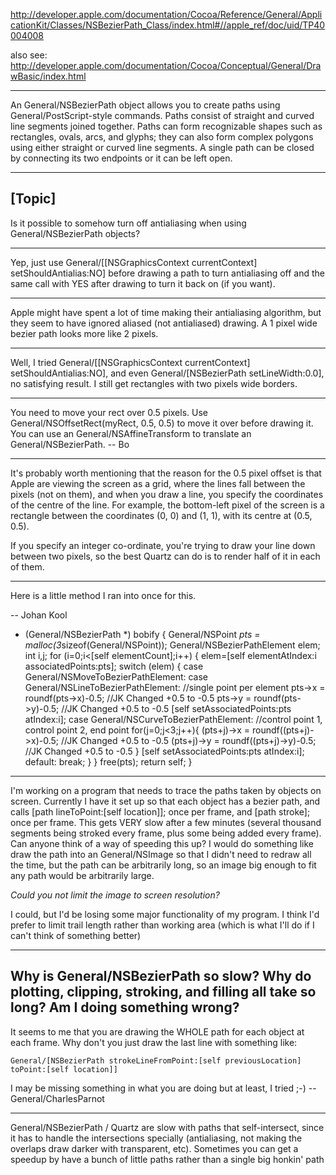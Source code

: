 

http://developer.apple.com/documentation/Cocoa/Reference/General/ApplicationKit/Classes/NSBezierPath_Class/index.html#//apple_ref/doc/uid/TP40004008

also see: http://developer.apple.com/documentation/Cocoa/Conceptual/General/DrawBasic/index.html

----

An General/NSBezierPath object allows you to create paths using General/PostScript-style commands. Paths consist of straight and curved line segments joined together. Paths can form recognizable shapes such as rectangles, ovals, arcs, and glyphs; they can also form complex polygons using either straight or curved line segments. A single path can be closed by connecting its two endpoints or it can be left open. 

----
[Topic]
----

Is it possible to somehow turn off antialiasing when using General/NSBezierPath objects?

----

Yep, just use General/[[NSGraphicsContext currentContext] setShouldAntialias:NO]
before drawing a path to turn antialiasing off and the same call with YES after drawing to turn it back on (if you want).

----

Apple might have spent a lot of time making their antialiasing algorithm, but they seem to have ignored aliased (not antialiased) drawing. A 1 pixel wide bezier path looks more like 2 pixels.

----

Well, I tried General/[[NSGraphicsContext currentContext] setShouldAntialias:NO], and even General/[NSBezierPath setLineWidth:0.0], no satisfying result. I still get rectangles with two pixels wide borders.

----

You need to move your rect over 0.5 pixels.  Use     General/NSOffsetRect(myRect, 0.5, 0.5) to move it over before drawing it.  You can use an General/NSAffineTransform to translate an General/NSBezierPath. -- Bo

----

It's probably worth mentioning that the reason for the 0.5 pixel offset is that Apple are viewing the screen as a grid, where the lines fall between the pixels (not on them), and when you draw a line, you specify the coordinates of the centre of the line. For example, the bottom-left pixel of the screen is a rectangle between the coordinates (0, 0) and (1, 1), with its centre at (0.5, 0.5).

If you specify an integer co-ordinate, you're trying to draw your line down between two pixels, so the best Quartz can do is to render half of it in each of them.

----

Here is a little method I ran into once for this. 

-- Johan Kool

    
- (General/NSBezierPath *) bobify
{
    General/NSPoint *pts = malloc(3*sizeof(General/NSPoint));
    General/NSBezierPathElement elem;
    int i,j;
    for (i=0;i<[self elementCount];i++) {
        elem=[self elementAtIndex:i associatedPoints:pts];
        switch (elem) {
            case General/NSMoveToBezierPathElement:
            case General/NSLineToBezierPathElement:
                //single point per element
                pts->x = roundf(pts->x)-0.5; //JK Changed +0.5 to -0.5 
                pts->y = roundf(pts->y)-0.5;  //JK Changed +0.5 to -0.5 
                [self setAssociatedPoints:pts atIndex:i];
            case General/NSCurveToBezierPathElement:
                //control point 1, control point 2, end point
                for(j=0;j<3;j++){
                    (pts+j)->x = roundf((pts+j)->x)-0.5; //JK Changed +0.5 to -0.5 
                    (pts+j)->y = roundf((pts+j)->y)-0.5; //JK Changed +0.5 to -0.5 
                }
                [self setAssociatedPoints:pts atIndex:i];
            default:
                break;
        }
    }
    free(pts);
    return self;
}


----
I'm working on a program that needs to trace the paths taken by objects on screen. Currently I have it set up so that each object has a bezier path, and calls [path lineToPoint:[self location]]; once per frame, and [path stroke]; once per frame. This gets VERY slow after a few minutes (several thousand segments being stroked every frame, plus some being added every frame). Can anyone think of a way of speeding this up? I would do something like draw the path into an General/NSImage so that I didn't need to redraw all the time, but the path can be arbitrarily long, so an image big enough to fit any path would be arbitrarily large.

*Could you not limit the image to screen resolution?*

I could, but I'd be losing some major functionality of my program. I think I'd prefer to limit trail length rather than working area (which is what I'll do if I can't think of something better)

----
Why is General/NSBezierPath so slow?  Why do plotting, clipping, stroking, and filling all take so long?  Am I doing something wrong?
----
It seems to me that you are drawing the WHOLE path for each object at each frame. Why don't you just draw the last line with something like:

    General/[NSBezierPath strokeLineFromPoint:[self previousLocation] toPoint:[self location]]

I may be missing something in what you are doing but at least, I tried ;-) --General/CharlesParnot

----

General/NSBezierPath / Quartz are slow with paths that self-intersect, since it has to handle the intersections specially (antialiasing, not making the overlaps draw darker with transparent, etc).  Sometimes you can get a speedup by have a bunch of little paths rather than a single big honkin' path